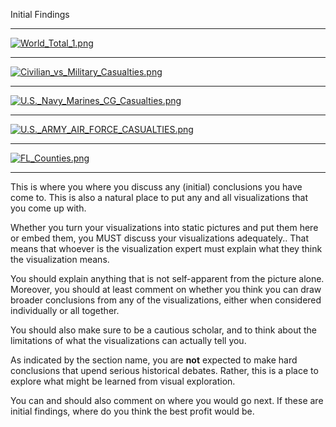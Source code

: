  Initial Findings



---

[![World_Total_1.png](https://s15.postimg.cc/8kc9vkam3/World_Total_1.png)](https://postimg.cc/image/h2lpzwh4n/)

---

[![Civilian_vs_Military_Casualties.png](https://s22.postimg.cc/end6ftd2p/Civilian_vs_Military_Casualties.png)](https://postimg.cc/image/r1zyg54kt/)

---

[![U.S._Navy_Marines_CG_Casualties.png](https://s15.postimg.cc/fou34szxn/U.S._Navy_Marines_CG_Casualties.png)](https://postimg.cc/image/uxk0iktlz/)

---

[![U.S._ARMY_AIR_FORCE_CASUALTIES.png](https://s15.postimg.cc/jl7f0tfsb/U.S._ARMY_AIR_FORCE_CASUALTIES.png)](https://postimg.cc/image/emjwmabzb/)

---

[![FL_Counties.png](https://s22.postimg.cc/plofy1z41/FL_Counties.png)](https://postimg.cc/image/s3075bj0d/)

---

This is where you where you discuss any (initial) conclusions you have come to. This is also a natural place to put any and all visualizations that you come up with.

Whether you turn your visualizations into static pictures and put them here or embed them, you MUST discuss your visualizations adequately.. That means that whoever is the visualization expert must explain what they think the visualization means.

You should explain anything that is not self-apparent from the picture alone. Moreover, you should at least comment on whether you think you can draw broader conclusions from any of the visualizations, either when considered individually or all together.

You should also make sure to be a cautious scholar, and to think about the limitations of what the visualizations can actually tell you.

As indicated by the section name, you are **not** expected to make hard conclusions that upend serious historical debates. Rather, this is a place to explore what might be learned from visual exploration.

You can and should also comment on where you would go next. If these are initial findings, where do you think the best profit would be.
